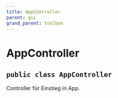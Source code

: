 ```yaml
---
title: AppController
parent: gui
grand_parent: toolbox
---
```


# AppController


## `public class AppController`

Controller für Einstieg in App.

